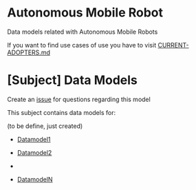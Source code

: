 # Autonomous Mobile Robot
Data models related with Autonomous Mobile Robots

If you want to find use cases of use you have to visit [CURRENT-ADOPTERS.md](CURRENT-ADOPTERS.md) 

# [Subject] Data Models

Create an [issue](https://github.com/smart-data-models/dataModel.AutonomousMobileRobot/issues) for questions regarding this model



This subject contains data models for:

(to be define, just created)
-   [Datamodel1](https://github.com/smart-data-models/dataModel.AutonomousMobileRobot/object1)
-   [Datamodel2](https://github.com/smart-data-models/dataModel.AutonomousMobileRobot/object2)

- 
-   [DatamodelN](https://github.com/smart-data-models/dataModel.AutonomousMobileRobot/objectN)

